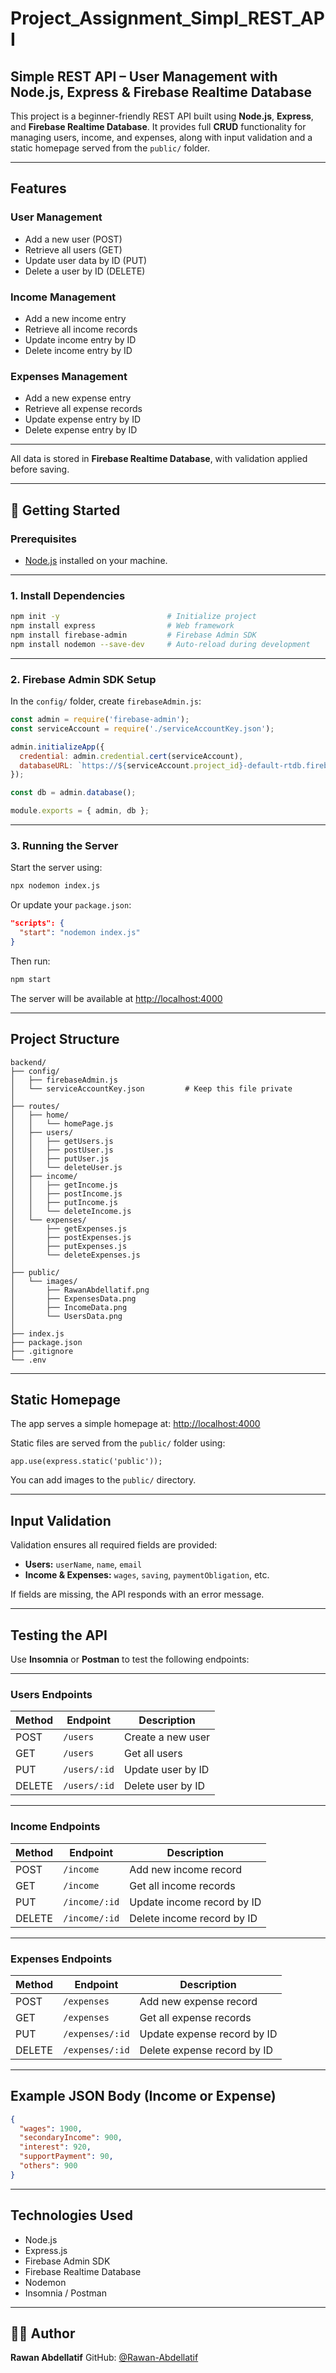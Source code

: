 
# Project\_Assignment\_Simpl\_REST\_API

## Simple REST API – User Management with Node.js, Express & Firebase Realtime Database

This project is a beginner-friendly REST API built using **Node.js**, **Express**, and **Firebase Realtime Database**. It provides full **CRUD** functionality for managing users, income, and expenses, along with input validation and a static homepage served from the `public/` folder.

---

##  Features

### User Management

* Add a new user (POST)
* Retrieve all users (GET)
* Update user data by ID (PUT)
* Delete a user by ID (DELETE)



###  Income Management

* Add a new income entry
* Retrieve all income records
* Update income entry by ID
* Delete income entry by ID

###  Expenses Management

* Add a new expense entry
* Retrieve all expense records
* Update expense entry by ID
* Delete expense entry by ID

---
All data is stored in **Firebase Realtime Database**, with validation applied before saving.

---

## 🚀 Getting Started

### Prerequisites

* [Node.js](https://nodejs.org/en/download/) installed on your machine.

---

### 1. Install Dependencies

```bash
npm init -y                        # Initialize project
npm install express                # Web framework
npm install firebase-admin         # Firebase Admin SDK
npm install nodemon --save-dev     # Auto-reload during development
```

---

### 2. Firebase Admin SDK Setup

In the `config/` folder, create `firebaseAdmin.js`:

```js
const admin = require('firebase-admin');
const serviceAccount = require('./serviceAccountKey.json');

admin.initializeApp({
  credential: admin.credential.cert(serviceAccount),
  databaseURL: `https://${serviceAccount.project_id}-default-rtdb.firebaseio.com/`
});

const db = admin.database();

module.exports = { admin, db };
```

---

### 3. Running the Server

Start the server using:

```bash
npx nodemon index.js
```

Or update your `package.json`:

```json
"scripts": {
  "start": "nodemon index.js"
}
```

Then run:

```bash
npm start
```

The server will be available at [http://localhost:4000](http://localhost:4000)

---

##  Project Structure

```
backend/
├── config/
│   ├── firebaseAdmin.js
│   └── serviceAccountKey.json         # Keep this file private
│
├── routes/
│   ├── home/
│   │   └── homePage.js
│   ├── users/
│   │   ├── getUsers.js
│   │   ├── postUser.js
│   │   ├── putUser.js
│   │   └── deleteUser.js
│   ├── income/
│   │   ├── getIncome.js
│   │   ├── postIncome.js
│   │   ├── putIncome.js
│   │   └── deleteIncome.js
│   └── expenses/
│       ├── getExpenses.js
│       ├── postExpenses.js
│       ├── putExpenses.js
│       └── deleteExpenses.js
│
├── public/
│   └── images/
│       ├── RawanAbdellatif.png
│       ├── ExpensesData.png
│       ├── IncomeData.png
│       └── UsersData.png
│
├── index.js
├── package.json
├── .gitignore
└── .env
```

---

##  Static Homepage

The app serves a simple homepage at:
[http://localhost:4000](http://localhost:4000)

Static files are served from the `public/` folder using:

```
app.use(express.static('public'));
```

You can add  images to the `public/` directory.

---

##  Input Validation

Validation ensures all required fields are provided:

* **Users:** `userName`, `name`, `email`
* **Income & Expenses:** `wages`, `saving`, `paymentObligation`, etc.

If fields are missing, the API responds with an error message.

---

## Testing the API

Use **Insomnia** or **Postman** to test the following endpoints:

---

### Users Endpoints

| Method | Endpoint     | Description       |
| ------ | ------------ | ----------------- |
| POST   | `/users`     | Create a new user |
| GET    | `/users`     | Get all users     |
| PUT    | `/users/:id` | Update user by ID |
| DELETE | `/users/:id` | Delete user by ID |

---

###  Income Endpoints

| Method | Endpoint      | Description                |
| ------ | ------------- | -------------------------- |
| POST   | `/income`     | Add new income record      |
| GET    | `/income`     | Get all income records     |
| PUT    | `/income/:id` | Update income record by ID |
| DELETE | `/income/:id` | Delete income record by ID |

---

###  Expenses Endpoints

| Method | Endpoint        | Description                 |
| ------ | --------------- | --------------------------- |
| POST   | `/expenses`     | Add new expense record      |
| GET    | `/expenses`     | Get all expense records     |
| PUT    | `/expenses/:id` | Update expense record by ID |
| DELETE | `/expenses/:id` | Delete expense record by ID |

---

##  Example JSON Body (Income or Expense)

```json
{
  "wages": 1900,
  "secondaryIncome": 900,
  "interest": 920,
  "supportPayment": 90,
  "others": 900
}
```

---

##  Technologies Used

* Node.js
* Express.js
* Firebase Admin SDK
* Firebase Realtime Database
* Nodemon
* Insomnia / Postman

---

## 🙋‍♀️ Author

**Rawan Abdellatif**
GitHub: [@Rawan-Abdellatif](https://github.com/Rawan-Abdellatif)



